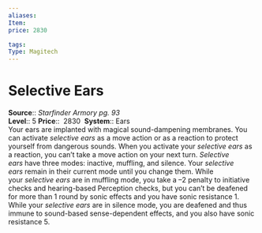 ```yaml
---
aliases: 
Item:
price: 2830

tags: 
Type: Magitech
---
```


# Selective Ears

**Source**:: _Starfinder Armory pg. 93_  
**Level**:: 5
**Price**::  2830 
**System**:: Ears  
Your ears are implanted with magical sound-dampening membranes. You can activate _selective ears_ as a move action or as a reaction to protect yourself from dangerous sounds. When you activate your _selective ears_ as a reaction, you can’t take a move action on your next turn. _Selective ears_ have three modes: inactive, muffling, and silence. Your _selective ears_ remain in their current mode until you change them. While your _selective ears_ are in muffling mode, you take a –2 penalty to initiative checks and hearing-based Perception checks, but you can’t be deafened for more than 1 round by sonic effects and you have sonic resistance 1. While your _selective ears_ are in silence mode, you are deafened and thus immune to sound-based sense-dependent effects, and you also have sonic resistance 5.
